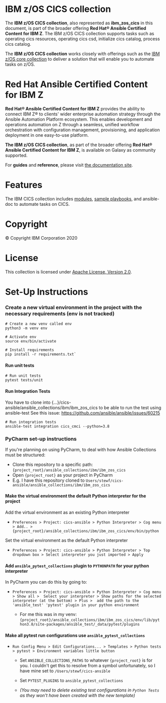 IBM z/OS CICS collection
========================

The **IBM z/OS CICS collection**, also represented as **ibm\_zos\_cics**
in this document, is part of the broader offering **Red Hat® Ansible
Certified Content for IBM Z**. The IBM z/OS CICS collection supports tasks
such as operating cics resources, operating cics csd, initialize cics catalog,
process cics catalog.

The **IBM z/OS CICS collection** works closely with offerings such as the 
[IBM z/OS core collection](https://github.com/ansible-collections/ibm_zos_core) 
to deliver a solution that will enable you to automate tasks on z/OS.

Red Hat Ansible Certified Content for IBM Z
===========================================

**Red Hat® Ansible Certified Content for IBM Z** provides the ability to
connect IBM Z® to clients\' wider enterprise automation strategy through
the Ansible Automation Platform ecosystem. This enables development and
operations automation on Z through a seamless, unified workflow
orchestration with configuration management, provisioning, and
application deployment in one easy-to-use platform.

**The IBM z/OS CICS collection**, as part of the broader offering
**Red Hat® Ansible Certified Content for IBM Z**, is available on Galaxy as 
community supported.

For **guides** and **reference**, please visit [the documentation
site](https://ansible-collections.github.io/ibm_zos_cics/).

Features
========

The IBM CICS collection includes
[modules](https://github.com/ansible-collections/ibm_zos_cics/tree/master/plugins/modules/),
[sample playbooks](https://github.com/ansible-collections/ibm_zos_cics/tree/master/playbooks/),
and ansible-doc to automate tasks on CICS.

Copyright
=========

© Copyright IBM Corporation 2020

License
=======

This collection is licensed under [Apache License, Version 2.0](https://opensource.org/licenses/Apache-2.0).

Set-Up Instructions
===================
### Create a new virtual environment in the project with the necessary requirements (env is not tracked)
```
# Create a new venv called env
python3 -m venv env

# Activate env
source env/bin/activate

# Install requirements
pip install -r requirements.txt`
```

#### Run unit tests
```
# Run unit tests
pytest tests/unit
```

#### Run Integration Tests
You have to clone into {...}/cics-ansible/ansible_collections/ibm/ibm_zos_cics to be able to run the test using ansible-test
See this issue: https://github.com/ansible/ansible/issues/60215

```
# Run integration tests
ansible-test integration cics_cmci --python=3.8
```

### PyCharm set-up instructions

If you're planning on using PyCharm, to deal with how Ansible Collections must be structured:
 - Clone this repository to a specific path: `{project_root}/ansible_collections/ibm/ibm_zos_cics`
 - Open `{project_root}` as your project in PyCharm 
 - E.g. I have this repository cloned to `Users/stewf/cics-ansible/ansible_collections/ibm/ibm_zos_cics`

#### Make the virtual environment the default Python interpreter for the project

Add the virtual environment as an existing Python interpreter

 - `Preferences > Project: cics-ansible > Python Interpreter > Cog menu > Add.. > {project_root}/ansible_collections/ibm/ibm_zos_cics/env/bin/python`

Set the virtual environment as the default Python interpreter

 - `Preferences > Project: cics-ansible > Python Interpreter > Top dropdown box > Select interpreter you just imported > Apply`

#### Add `ansible_pytest_collections` plugin to `PYTHONPATH` for your python interpreter

In PyCharm you can do this by going to:

 - `Preferences > Project: cics-ansible > Python Interpreter > Cog menu > Show all > 
   Select your interpreter > Show paths for the selected interpreter (at the bottom) > Plus > 
   add the path to the 'ansible_test' 'pytest' plugin in your python environment`

   - For me this was in my venv:
     `{project_root}/ansible_collections/ibm/ibm_zos_cics/env/lib/python3.8/site-packages/ansible_test/_data/pytest/plugins`

#### Make all pytest run configurations use `ansible_pytest_collections`

 - `Run Config Menu > Edit Configurations... > Templates > Python tests > pytest > Environment variables little button`
   
   - Set `ANSIBLE_COLLECTIONS_PATHS` to whatever `{project_root}` is for you. 
     I couldn't get this to resolve from a symbol unfortunately, so I have mine set to `/Users/stewf/cics-ansible`
     
   - Set `PYTEST_PLUGINS` to `ansible_pytest_collections`
     
   - *(You may need to delete existing test configurations in `Python Tests` 
     as they won't have been created with the new template)*




